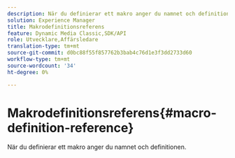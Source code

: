 ```yaml
---
description: När du definierar ett makro anger du namnet och definitionen.
solution: Experience Manager
title: Makrodefinitionsreferens
feature: Dynamic Media Classic,SDK/API
role: Utvecklare,Affärsledare
translation-type: tm+mt
source-git-commit: d0bc88f55f857762b3bab4c76d1e3f3dd2733d60
workflow-type: tm+mt
source-wordcount: '34'
ht-degree: 0%

---
```



# Makrodefinitionsreferens{#macro-definition-reference}

När du definierar ett makro anger du namnet och definitionen.

